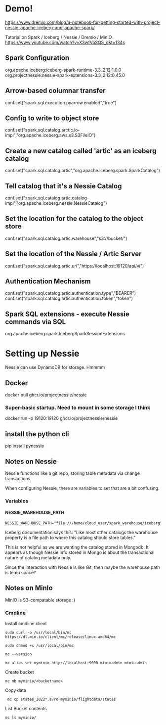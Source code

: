 # Demo!
https://www.dremio.com/blog/a-notebook-for-getting-started-with-project-nessie-apache-iceberg-and-apache-spark/

Tutorial on Spark / Iceberg / Nessie / Dremio / MinIO
https://www.youtube.com/watch?v=X3wfVaSQS_c&t=134s


## Spark Configuration
org.apache.iceberg:iceberg-spark-runtime-3.3_2.12:1.0.0
org.projectnessie:nessie-spark-extensions-3.3_2.12:0.45.0

## Arrow-based columnar transfer
conf.set("spark.sql.execution.pyarrow.enabled","true")

## Config to write to object store
conf.set("spark.sql.catalog.arctic.io-impl","org.apache.iceberg.aws.s3.S3FileIO")

## Create a new catalog called 'artic' as an iceberg catalog
conf.set("spark.sql.catalog.artic","org.apache.iceberg.spark.SparkCatalog")

## Tell catalog that it's a Nessie Catalog
conf.set("spark.sql.catalog.artic.catalog-impl","org.apache.iceberg.nessie.NessieCatalog")

## Set the location for the catalog to the object store
conf.set("spark.sql.catalog.artic.warehouse","s3://bucket/")

## Set the location of the Nessie / Artic Server
conf.set("spark.sql.catalog.artic.uri","https://localhost:19120/api/vi")

## Authentication Mechanism
conf.set("spark.sql.catalog.artic.authentication.type","BEARER")
conf.set("spark.sql.catalog.artic.authentication.token","token")

## Spark SQL extensions - execute Nessie commands via SQL
org.apache.iceberg.spark.IcebergSparkSessionExtensions

# Setting up Nessie
Nessie can use DynamoDB for storage.  Hmmmm
## Docker
docker pull ghcr.io/projectnessie/nessie

### Super-basic startup.  Need to mount in some storage I think
docker run -p 19120:19120 ghcr.io/projectnessie/nessie

## install the python cli
pip install pynessie


## Notes on Nessie
Nessie functions like a git repo, storing table metadata via change transactions.

When configuring Nessie, there are variables to set that are a bit confusing.
### Variables

#### NESSIE_WAREHOUSE_PATH
```
NESSIE_WAREHOUSE_PATH="file:///home/cloud_user/spark_warehouse/iceberg"
```
Iceberg documentation says this:
"Like most other catalogs the warehouse property is a file path to where this catalog should store tables."

This is not helpful as we are wanting the catalog stored in Mongodb.  It appears as though Nessie info stored in Mongo is about the 
transactional nature of catalog metadata only.

Since the interaction with Nessie is like Git, then maybe the warehouse path is temp space?

## Notes on MinIo
MinIO is S3-compatable storage  :)

### Cmdline
Install cmdline client
```
sudo curl -o /usr/local/bin/mc https://dl.min.io/client/mc/release/linux-amd64/mc

sudo chmod +x /usr/local/bin/mc

mc --version

mc alias set myminio http://localhost:9000 minioadmin minioadmin
```

Create bucket
```
mc mb myminio/<bucketname>
```

Copy data 
```
 mc cp states_2022*.avro myminio/flightdata/states
```

List Bucket contents
```
mc ls myminio/
```

